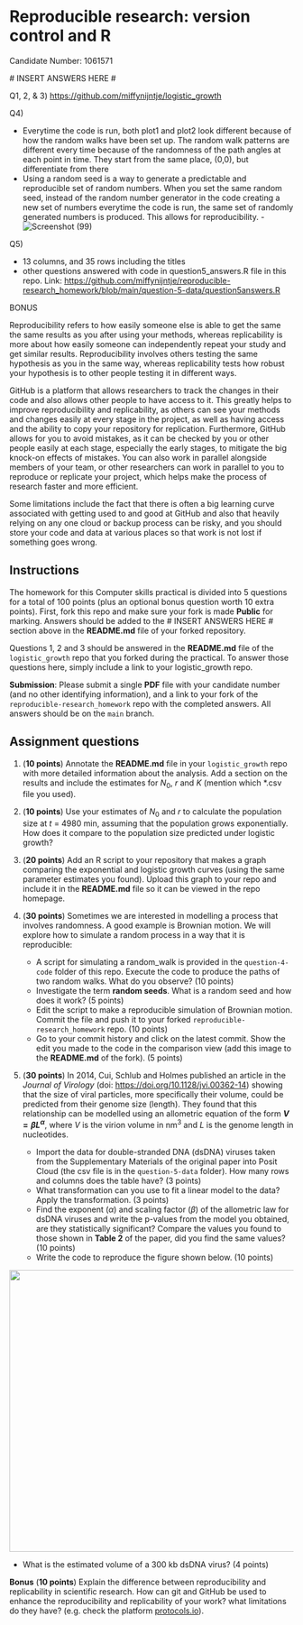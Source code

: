 # Reproducible research: version control and R

Candidate Number: 1061571

\# INSERT ANSWERS HERE #

Q1, 2, & 3) https://github.com/miffynijntje/logistic_growth

Q4)
- Everytime the code is run, both plot1 and plot2 look different because of how the random walks have been set up. The random walk patterns are different every time because of the randomness of the path angles at each point in time. They start from the same place, (0,0), but differentiate from there
- Using a random seed is a way to generate a predictable and reproducible set of random numbers. When you set the same random seed, instead of the random number generator in the code creating a new set of numbers everytime the code is run, the same set of randomly generated numbers is produced. This allows for reproducibility.
-![Screenshot (99)](https://github.com/miffynijntje/reproducible-research_homework/assets/150163921/32a7ac1d-e13f-4b26-a954-72ece76c343a)

Q5)
- 13 columns, and 35 rows including the titles
- other questions answered with code in question5_answers.R file in this repo. Link: https://github.com/miffynijntje/reproducible-research_homework/blob/main/question-5-data/question5answers.R

BONUS 

Reproducibility refers to how easily someone else is able to get the same the same results as you after using your methods, whereas replicability is more about how easily someone can independently repeat your study and get similar results. Reproducibility involves others testing the same hypothesis as you in the same way, whereas replicability tests how robust your hypothesis is to other people testing it in different ways.

GitHub is a platform that allows researchers to track the changes in their code and also allows other people to have access to it. This greatly helps to improve reproducibility and replicability, as others can see your methods and changes easily at every stage in the project, as well as having access and the ability to copy your repository for replication. Furthermore, GitHub allows for you to avoid mistakes, as it can be checked by you or other people easily at each stage, especially the early stages, to mitigate the big knock-on effects of mistakes. You can also work in parallel alongside members of your team, or other researchers can work in parallel to you to reproduce or replicate your project, which helps make the process of research faster and more efficient. 

Some limitations include the fact that there is often a big learning curve associated with getting used to and good at GitHub and also that heavily relying on any one cloud or backup process can be risky, and you should store your code and data at various places so that work is not lost if something goes wrong.

## Instructions

The homework for this Computer skills practical is divided into 5 questions for a total of 100 points (plus an optional bonus question worth 10 extra points). First, fork this repo and make sure your fork is made **Public** for marking. Answers should be added to the # INSERT ANSWERS HERE # section above in the **README.md** file of your forked repository.

Questions 1, 2 and 3 should be answered in the **README.md** file of the `logistic_growth` repo that you forked during the practical. To answer those questions here, simply include a link to your logistic_growth repo.

**Submission**: Please submit a single **PDF** file with your candidate number (and no other identifying information), and a link to your fork of the `reproducible-research_homework` repo with the completed answers. All answers should be on the `main` branch.

## Assignment questions 

1) (**10 points**) Annotate the **README.md** file in your `logistic_growth` repo with more detailed information about the analysis. Add a section on the results and include the estimates for $N_0$, $r$ and $K$ (mention which *.csv file you used).
   
2) (**10 points**) Use your estimates of $N_0$ and $r$ to calculate the population size at $t$ = 4980 min, assuming that the population grows exponentially. How does it compare to the population size predicted under logistic growth? 

3) (**20 points**) Add an R script to your repository that makes a graph comparing the exponential and logistic growth curves (using the same parameter estimates you found). Upload this graph to your repo and include it in the **README.md** file so it can be viewed in the repo homepage.
   
4) (**30 points**) Sometimes we are interested in modelling a process that involves randomness. A good example is Brownian motion. We will explore how to simulate a random process in a way that it is reproducible:

   - A script for simulating a random_walk is provided in the `question-4-code` folder of this repo. Execute the code to produce the paths of two random walks. What do you observe? (10 points)
   - Investigate the term **random seeds**. What is a random seed and how does it work? (5 points)
   - Edit the script to make a reproducible simulation of Brownian motion. Commit the file and push it to your forked `reproducible-research_homework` repo. (10 points)
   - Go to your commit history and click on the latest commit. Show the edit you made to the code in the comparison view (add this image to the **README.md** of the fork). (5 points)

5) (**30 points**) In 2014, Cui, Schlub and Holmes published an article in the *Journal of Virology* (doi: https://doi.org/10.1128/jvi.00362-14) showing that the size of viral particles, more specifically their volume, could be predicted from their genome size (length). They found that this relationship can be modelled using an allometric equation of the form **$`V = \beta L^{\alpha}`$**, where $`V`$ is the virion volume in nm<sup>3</sup> and $`L`$ is the genome length in nucleotides.

   - Import the data for double-stranded DNA (dsDNA) viruses taken from the Supplementary Materials of the original paper into Posit Cloud (the csv file is in the `question-5-data` folder). How many rows and columns does the table have? (3 points)
   - What transformation can you use to fit a linear model to the data? Apply the transformation. (3 points)
   - Find the exponent ($\alpha$) and scaling factor ($\beta$) of the allometric law for dsDNA viruses and write the p-values from the model you obtained, are they statistically significant? Compare the values you found to those shown in **Table 2** of the paper, did you find the same values? (10 points)
   - Write the code to reproduce the figure shown below. (10 points)

  <p align="center">
     <img src="https://github.com/josegabrielnb/reproducible-research_homework/blob/main/question-5-data/allometric_scaling.png" width="600" height="500">
  </p>

  - What is the estimated volume of a 300 kb dsDNA virus? (4 points)

**Bonus** (**10 points**) Explain the difference between reproducibility and replicability in scientific research. How can git and GitHub be used to enhance the reproducibility and replicability of your work? what limitations do they have? (e.g. check the platform [protocols.io](https://www.protocols.io/)).
